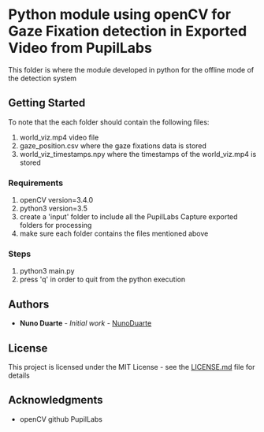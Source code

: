 # Python module using openCV for Gaze Fixation detection in Exported Video from PupilLabs

This folder is where the module developed in python for the offline mode of the detection system

## Getting Started
To note that the each folder should contain the following files:
1. world_viz.mp4 video file
2. gaze_position.csv where the gaze fixations data is stored
3. world_viz_timestamps.npy where the timestamps of the world_viz.mp4 is stored

### Requirements
1. openCV version=3.4.0
2. python3 version=3.5
3. create a 'input' folder to include all the PupilLabs Capture exported folders for processing
4. make sure each folder contains the files mentioned above

### Steps
1. python3 main.py
2. press 'q' in order to quit from the python execution

## Authors

* **Nuno Duarte** - *Initial work* - [NunoDuarte](https://github.com/NunoDuarte)


## License

This project is licensed under the MIT License - see the [LICENSE.md](LICENSE.md) file for details

## Acknowledgments

* openCV github PupilLabs
